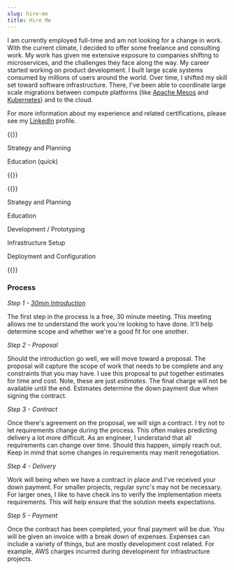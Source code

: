 ```yaml
---
slug: hire-me
title: Hire Me
---
```


I am currently employed full-time and am not looking for a change in work.
With the current climate, I decided to offer some freelance and consulting work.
My work has given me extensive exposure to companies shifting to microservices, and the challenges they face along the way.
My career started working on product development.
I built large scale systems consumed by millions of users around the world.
Over time, I shifted my skill set toward software infrastructure.
There, I've been able to coordinate large scale migrations between compute platforms (like [Apache Mesos] and [Kubernetes]) and to the cloud.

For more information about my experience and related certifications, please see my [LinkedIn] profile.

[Apache Mesos]: https://mesos.apache.org/
[Kubernetes]: https://kubernetes.io/
[LinkedIn]: https://www.linkedin.com/in/mjpitz

{{<package title="Consulting" price="$75 - $100 per hour">}}
<p>Strategy and Planning</p>
<p>Education (quick)</p>
{{</package>}}

{{<package title="Freelance" price="$100 - $125 per hour">}}
<p>Strategy and Planning</p>
<p>Education</p>
<p>Development / Prototyping</p>
<p>Infrastructure Setup</p>
<p>Deployment and Configuration</p>
{{</package>}}

### Process

_Step 1 - [30min Introduction](https://calendly.com/mjpitz/30min)_

The first step in the process is a free, 30 minute meeting.
This meeting allows me to understand the work you're looking to have done.
It'll help determine scope and whether we're a good fit for one another.

_Step 2 - Proposal_

Should the introduction go well, we will move toward a proposal.
The proposal will capture the scope of work that needs to be complete and any constraints that you may have.
I use this proposal to put together estimates for time and cost.
Note, these are just _estimates_.
The final charge will not be available until the end.
Estimates determine the down payment due when signing the contract.  

_Step 3 - Contract_

Once there's agreement on the proposal, we will sign a contract.
I try not to let requirements change during the process.
This often makes predicting delivery a lot more difficult.
As an engineer, I understand that all requirements can change over time.
Should this happen, simply reach out.
Keep in mind that some changes in requirements may merit renegotiation.

_Step 4 - Delivery_

Work will being when we have a contract in place and I've received your down payment.
For smaller projects, regular sync's may not be necessary.
For larger ones, I like to have check ins to verify the implementation meets requirements.
This will help ensure that the solution meets expectations.

_Step 5 - Payment_

Once the contract has been completed, your final payment will be due.
You will be given an invoice with a break down of expenses.
Expenses can include a variety of things, but are mostly development cost related.
For example, AWS charges incurred during development for infrastructure projects.
